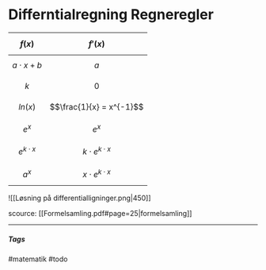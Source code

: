 # Differntialregning Regneregler



| $$f(x)$$          | $$f'(x)$$                  |
| ----------------- | -------------------------- |
| $$a \cdot x + b$$ | $$a$$                      |
| $$k$$             | $$0$$                      |
| $$ln(x)$$         | $$\frac{1}{x} = x^{-1}$$   |
| $$e^x$$           | $$e^x$$                    |
| $$e^{k \cdot x}$$ | $$k \cdot e^{k \cdot x} $$ |
| $$a^x$$           | $$x \cdot e^{k \cdot x}$$   |

![[Løsning på differentialligninger.png|450]]




scource: [[Formelsamling.pdf#page=25|formelsamling]]


---
##### Tags
#matematik 
#todo